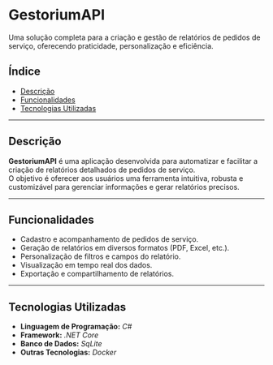 # **GestoriumAPI**  

Uma solução completa para a criação e gestão de relatórios de pedidos de serviço, oferecendo praticidade, personalização e eficiência.

## **Índice**  
- [Descrição](#descrição)  
- [Funcionalidades](#funcionalidades)  
- [Tecnologias Utilizadas](#tecnologias-utilizadas)  

---

## **Descrição**  
**GestoriumAPI** é uma aplicação desenvolvida para automatizar e facilitar a criação de relatórios detalhados de pedidos de serviço.  
O objetivo é oferecer aos usuários uma ferramenta intuitiva, robusta e customizável para gerenciar informações e gerar relatórios precisos.

---

## **Funcionalidades**  
- Cadastro e acompanhamento de pedidos de serviço.  
- Geração de relatórios em diversos formatos (PDF, Excel, etc.).  
- Personalização de filtros e campos do relatório.  
- Visualização em tempo real dos dados.  
- Exportação e compartilhamento de relatórios.  

---

## **Tecnologias Utilizadas**  
- **Linguagem de Programação:** _C#_  
- **Framework:** _.NET Core_  
- **Banco de Dados:** _SqLite_  
- **Outras Tecnologias:** _Docker_  

